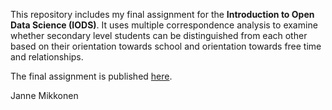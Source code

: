 This repository includes my final assignment for the **Introduction to Open Data Science (IODS)**. It uses multiple correspondence analysis to examine whether secondary level students can be distinguished from each other based on their orientation towards school and orientation towards free time and relationships.

The final assignment is published [here](https://jannemik.github.io/IODS-final/).

Janne Mikkonen
